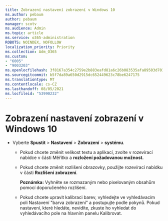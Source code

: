 ```yaml
---
title: Zobrazení nastavení zobrazení v Windows 10
ms.author: pebaum
author: pebaum
manager: scotv
ms.audience: Admin
ms.topic: article
ms.service: o365-administration
ROBOTS: NOINDEX, NOFOLLOW
localization_priority: Priority
ms.collection: Adm_O365
ms.custom:
- "6005"
- "9003203"
ms.openlocfilehash: 3f8167a354c2759e2b883eafd81a6c26b083535afa89503d701b600792f47ff1
ms.sourcegitcommit: b5f7da89a650d2915dc652449623c78be6247175
ms.translationtype: MT
ms.contentlocale: cs-CZ
ms.lasthandoff: 08/05/2021
ms.locfileid: "53990232"
---
```

# <a name="view-display-settings-in-windows-10"></a>Zobrazení nastavení zobrazení v Windows 10

- Vyberte **Spustit**   >  **Nastavení**   >  **Zobrazení**  >  **systému**.
    -  Pokud chcete změnit velikost textu a aplikací, zvolte v rozevírací nabídce v části Měřítko a **rozložení požadovanou možnost.**
    - Pokud chcete změnit rozlišení obrazovky, použijte rozevírací nabídku v části **Rozlišení zobrazení**.
     
      **Poznámka:** Vyhněte se rozmazaným nebo pixelovaným obsahům pomocí doporučeného rozlišení.
    - Pokud chcete upravit kalibraci barev, vyhledejte ve vyhledávacím poli Nastavení "barva zobrazení" a postupujte podle pokynů. Pokud nastavení, které hledáte, nevidíte, zkuste ho vyhledat do vyhledávacího pole na hlavním panelu Kalibrovat.